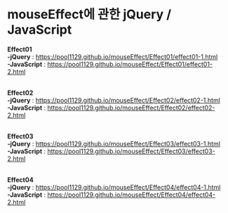 # mouseEffect에 관한 jQuery / JavaScript <br>

<strong>Effect01</strong> <br>
<strong>-jQuery</strong> : https://pool1129.github.io/mouseEffect/Effect01/effect01-1.html<br>
<strong>-JavaScript</strong> : https://pool1129.github.io/mouseEffect/Effect01/effect01-2.html<br><br>

<strong>Effect02</strong> <br>
<strong>-jQuery</strong> : https://pool1129.github.io/mouseEffect/Effect02/effect02-1.html<br>
<strong>-JavaScript</strong> : https://pool1129.github.io/mouseEffect/Effect02/effect02-2.html<br><br>

<strong>Effect03</strong> <br>
<strong>-jQuery</strong> : https://pool1129.github.io/mouseEffect/Effect03/effect03-1.html<br>
<strong>-JavaScript</strong> : https://pool1129.github.io/mouseEffect/Effect03/effect03-2.html<br><br>

<strong>Effect04</strong> <br>
<strong>-jQuery</strong> : https://pool1129.github.io/mouseEffect/Effect04/effect04-1.html<br>
<strong>-JavaScript</strong> : https://pool1129.github.io/mouseEffect/Effect04/effect04-2.html<br><br>
